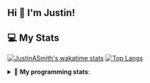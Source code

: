 ## Hi 👋 I'm Justin!

## 💻 My Stats

[![JustinASmith's wakatime stats](https://github-readme-stats.vercel.app/api/wakatime?username=JustinASmith)](https://github.com/JustinASmith/JustinASmith)
[![Top Langs](https://github-readme-stats.vercel.app/api/top-langs/?username=JustinASmith&layout=compact)](https://github.com/JustinASmith/JustinASmith)

<details> 
 <summary>🤖 <b>My programming stats</b>: </summary>
<br>
  
<!--START_SECTION:waka-->
**I'm an Early 🐤** 

```text
🌞 Morning    70 commits     ██████░░░░░░░░░░░░░░░░░░░   24.56% 
🌆 Daytime    85 commits     ███████░░░░░░░░░░░░░░░░░░   29.82% 
🌃 Evening    117 commits    ██████████░░░░░░░░░░░░░░░   41.05% 
🌙 Night      13 commits     █░░░░░░░░░░░░░░░░░░░░░░░░   4.56%

```
📅 **I'm Most Productive on Sunday** 

```text
Monday       38 commits     ███░░░░░░░░░░░░░░░░░░░░░░   13.33% 
Tuesday      36 commits     ███░░░░░░░░░░░░░░░░░░░░░░   12.63% 
Wednesday    12 commits     █░░░░░░░░░░░░░░░░░░░░░░░░   4.21% 
Thursday     55 commits     ████░░░░░░░░░░░░░░░░░░░░░   19.3% 
Friday       20 commits     █░░░░░░░░░░░░░░░░░░░░░░░░   7.02% 
Saturday     32 commits     ██░░░░░░░░░░░░░░░░░░░░░░░   11.23% 
Sunday       92 commits     ████████░░░░░░░░░░░░░░░░░   32.28%

```


📊 **This Week I Spent My Time On** 

```text
💬 Programming Languages: 
Java                     7 hrs 22 mins       ██████████░░░░░░░░░░░░░░░   39.94% 
Dart                     4 hrs 40 mins       ██████░░░░░░░░░░░░░░░░░░░   25.3% 
PHP                      4 hrs 4 mins        █████░░░░░░░░░░░░░░░░░░░░   22.11% 
Markdown                 1 hr 9 mins         █░░░░░░░░░░░░░░░░░░░░░░░░   6.27% 
SQL                      41 mins             █░░░░░░░░░░░░░░░░░░░░░░░░   3.73%

```

**I Mostly Code in JavaScript** 

```text
JavaScript               6 repos             ██████████░░░░░░░░░░░░░░░   40.0% 
Java                     3 repos             █████░░░░░░░░░░░░░░░░░░░░   20.0% 
C++                      2 repos             ███░░░░░░░░░░░░░░░░░░░░░░   13.33% 
C                        2 repos             ███░░░░░░░░░░░░░░░░░░░░░░   13.33% 
CSS                      1 repo              █░░░░░░░░░░░░░░░░░░░░░░░░   6.67%

```



<!--END_SECTION:waka-->
<details> 
